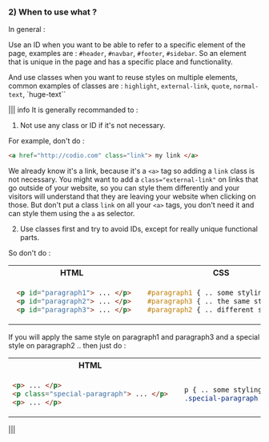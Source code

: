 ### 2) When to use what ?

In general : 

Use an ID when you want to be able to refer to a specific element of the page, examples are : `#header`, `#navbar`, `#footer`, `#sidebar`. So an element that is unique in the page and has a specific place and functionality.

And use classes when you want to reuse styles on multiple elements, common examples of classes are : `highlight`, `external-link`, `quote`, `normal-text`, `huge-text``

||| info
 It is generally recommanded to :
 1) Not use any class or ID if it's not necessary.
 
 For example, don't do :
 
 ```html
 <a href="http://codio.com" class="link"> my link </a>
 ```
 
 We already know it's a link, because it's a `<a>` tag so adding a `link` class is not necessary. You might want to add a `class="external-link"` on links that go outside of your website, so you can style them differently and your visitors will understand that they are leaving your website when clicking on those. But don't put a class `link` on all your `<a>` tags, you don't need it and can style them using the `a` as selector.
 
 2) Use classes first and try to avoid IDs, except for really unique functional parts.
 
 So don't do :
 
 <table>
 <tr> <th>HTML</th> <th>CSS</th></tr>
 <tr> <td>
 
 ```html
  <p id="paragraph1"> ... </p>
  <p id="paragraph2"> ... </p>
  <p id="paragraph3"> ... </p>
 ```
 
 </td> <td>
 
 ```css
   #paragraph1 { .. some styling .. }
   #paragraph3 { .. the same styling .. }
   #paragraph2 { .. different style .. }
 ```
 
 </td></tr>
 </table>
 
 If you will apply the same style on paragraph1 and paragraph3 and a special style on paragraph2 .. then just do :
 
 <table>
 <tr> <th>HTML</th> <th>CSS</th></tr>
 <tr> <td>
 
 ```html
 <p> ... </p>
 <p class="special-paragraph"> ... </p>
 <p> ... </p>
 ```
 
 </td> <td>
 
 ```css
   p { .. some styling .. }
   .special-paragraph { .. different style .. }
 ```
 
 </td></tr>
 </table>


|||